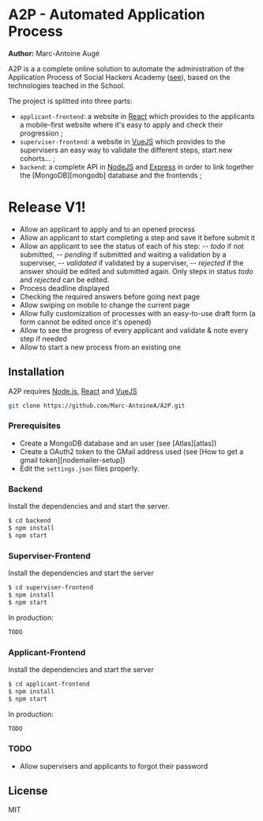 # A2P - Automated Application Process
**Author:** Marc-Antoine Augé

A2P is a a complete online solution to automate the administration of the Application Process of Social Hackers Academy ([see][sha-website]), based on the technologies teached in the School.

The project is splitted into three parts:
  - `applicant-frontend`: a website in [React][react] which provides to the applicants a mobile-first website where it's easy to apply and check their progression ;
  - `superviser-frontend`: a website in [VueJS][vuejs] which provides to the supervisers an easy way to validate the different steps, start new cohorts... ;
  - `backend`: a complete API in [NodeJS][nodejs] and [Express][express] in order to link together the [MongoDB][mongodb] database and the frontends ;

# Release V1!  

  - Allow an applicant to apply and to an opened process
  - Allow an applicant to start completing a step and save it before submit it
  - Allow an applicant to see the status of each of his step:
  -- *todo* if not submitted,
  -- *pending* if submitted and waiting a validation by a superviser,
  -- *validated* if validated by a superviser,
  -- *rejected* if the answer should be edited and submitted again.
    Only steps in status *todo* and *rejected* can be edited.
  - Process deadline displayed
  - Checking the required answers before going next page
  - Allow swiping on mobile to change the current page
  - Allow fully customization of processes with an easy-to-use draft form (a form cannot be edited once it's opened)
  - Allow to see the progress of every applicant and validate & note every step if needed
  - Allow to start a new process from an existing one

## Installation

A2P requires [Node.js][nodejs], [React][react] and [VueJS][vuejs]

```sh
git clone https://github.com/Marc-AntoineA/A2P.git
```
### Prerequisites
- Create a MongoDB database and an user (see [Atlas][atlas])
- Create a OAuth2 token to the GMail address used (see [How to get a gmail token][nodemailer-setup])
- Edit the `settings.json` files properly.

### Backend
Install the dependencies and and start the server.

```sh
$ cd backend
$ npm install
$ npm start
```

### Superviser-Frontend
Install the dependencies and start the server
```sh
$ cd superviser-frontend
$ npm install
$ npm start
```

In production:
```sh
TODO
```

### Applicant-Frontend

Install the dependencies and start the server
```sh
$ cd applicant-frontend
$ npm install
$ npm start
```

In production:
```sh
TODO
```

### TODO
- Allow supervisers and applicants to forgot their password

License
----
MIT



[//]: # (These are reference links used in the body of this note and get stripped out when the markdown processor does its job. There is no need to format nicely because it shouldn't be seen. Thanks SO - http://stackoverflow.com/questions/4823468/store-comments-in-markdown-syntax)

   [sha-website]: <https://socialhackersacademy.org>
   [express]: <http://expressjs.com>
   [vuejs]: <https://vuejs.org>
   [react]: <http://reactjs.org>
   [react-bootstrap]: <hhttps://react-bootstrap.github.io/>
   [element]: <https://element.eleme.io>
   [nodejs]: <https://nodejs.org>
   [npm]: <https://npmjs.com>
